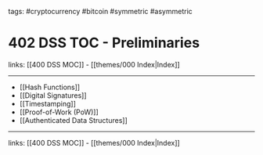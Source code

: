 tags: #cryptocurrency #bitcoin #symmetric #asymmetric 

# 402 DSS TOC - Preliminaries

links: [[400 DSS MOC]] - [[themes/000 Index|Index]]

---

- [[Hash Functions]]
- [[Digital Signatures]]
- [[Timestamping]]
- [[Proof-of-Work (PoW)]]
- [[Authenticated Data Structures]]

---
links: [[400 DSS MOC]] - [[themes/000 Index|Index]]